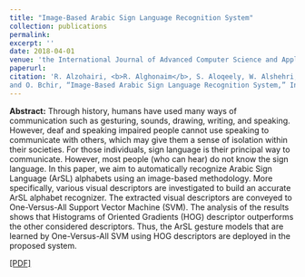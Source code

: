 ```yaml
---
title: "Image-Based Arabic Sign Language Recognition System"
collection: publications
permalink: 
excerpt: ''
date: 2018-04-01
venue: 'the International Journal of Advanced Computer Science and Applications'
paperurl: 
citation: 'R. Alzohairi, <b>R. Alghonaim</b>, S. Aloqeely, W. Alshehri, M. Alzaidan,
and O. Bchir, “Image-Based Arabic Sign Language Recognition System,” International Journal of Advanced Computer Science and Applications, vol. 9, no. 3, Apr. 2018'
---
```

<b>Abstract:</b>
Through history, humans have used many ways of communication such as gesturing, sounds, drawing, writing, and speaking. However, deaf and speaking impaired people cannot use speaking to communicate with others, which may give them a sense of isolation within their societies. For those individuals, sign language is their principal way to communicate. However, most people (who can hear) do not know the sign language. In this paper, we aim to automatically recognize Arabic Sign Language (ArSL) alphabets using an image-based methodology. More specifically, various visual descriptors are investigated to build an accurate ArSL alphabet recognizer. The extracted visual descriptors are conveyed to One-Versus-All Support Vector Machine (SVM). The analysis of the results shows that Histograms of Oriented Gradients (HOG) descriptor outperforms the other considered descriptors. Thus, the ArSL gesture models that are learned by One-Versus-All SVM using HOG descriptors are deployed in the proposed system.


<a href="https://thesai.org/Downloads/Volume9No3/Paper_27-Image_based_Arabic_Sign_Language.pdf" target="_top">[PDF]</a>
